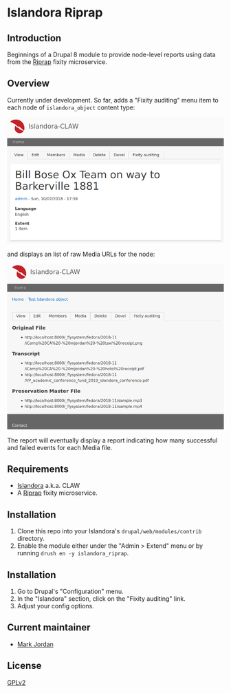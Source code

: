 # Islandora Riprap

## Introduction

Beginnings of a Drupal 8 module to provide node-level reports using data from the [Riprap](https://github.com/mjordan/riprap) fixity microservice.

## Overview

Currently under development. So far, adds a "Fixity auditing" menu item to each node of `islandora_object` content type:

![node menu item](docs/islandora_riprap_node_view.png)

and displays an list of raw Media URLs for the node:

![details](docs/islandora_riprap_details.png)

The report will eventually display a report indicating how many successful and failed events for each Media file.

## Requirements

* [Islandora](https://github.com/Islandora-CLAW/islandora) a.k.a. CLAW
* A [Riprap](https://github.com/mjordan/riprap) fixity microservice.

## Installation

1. Clone this repo into your Islandora's `drupal/web/modules/contrib` directory.
1. Enable the module either under the "Admin > Extend" menu or by running `drush en -y islandora_riprap`.

## Installation

1. Go to Drupal's "Configuration" menu.
1. In the "Islandora" section, click on the "Fixity auditing" link.
1. Adjust your config options.

## Current maintainer

* [Mark Jordan](https://github.com/mjordan)

## License

[GPLv2](http://www.gnu.org/licenses/gpl-2.0.txt)
